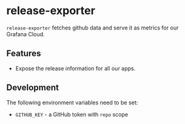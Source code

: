 # release-exporter

`release-exporter` fetches github data and serve it as metrics for our Grafana Cloud.

## Features

- Expose the release information for all our apps.

## Development

The following environment variables need to be set:

- `GITHUB_KEY` - a GitHub token with `repo` scope
